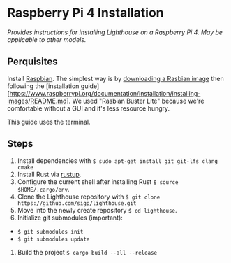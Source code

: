 # Raspberry Pi 4 Installation

_Provides instructions for installing Lighthouse on a Raspberry Pi 4. May be
applicable to other models._

## Perquisites

Install [Raspbian](https://www.raspberrypi.org/downloads/raspbian/). The
simplest way is by [downloading a Rasbian
image](https://www.raspberrypi.org/downloads/raspbian) then following the
[installation
guide][https://www.raspberrypi.org/documentation/installation/installing-images/README.md].
We used "Rasbian Buster Lite" because we're comfortable without a GUI and it's
less resource hungry.

This guide uses the terminal.

## Steps

1. Install dependencies with `$ sudo apt-get install git git-lfs clang cmake`
1. Install Rust via [rustup](https://rustup.rs/).
1. Configure the current shell after installing Rust `$ source $HOME/.cargo/env`.
1. Clone the Lighthouse repository with `$ git clone https://github.com/sigp/lighthouse.git`
1. Move into the newly create repository `$ cd lighthouse`.
1. Initialize git submodules (important):
  - `$ git submodules init`
  - `$ git submodules update`
1. Build the project `$ cargo build --all --release`
